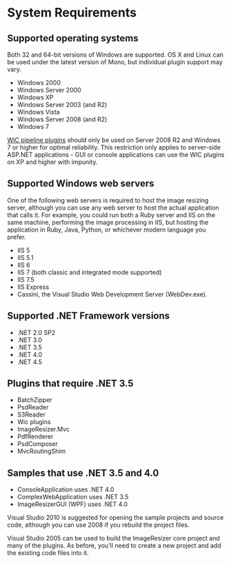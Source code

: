 # System Requirements

## Supported operating systems

Both 32 and 64-bit versions of Windows are supported. OS X and Linux can be used under the latest version of Mono, but individual plugin support may vary.

* Windows 2000
* Windows Server 2000
* Windows XP
* Windows Server 2003 (and R2)
* Windows Vista
* Windows Server 2008 (and R2)
* Windows 7

[WIC pipeline plugins](/plugins/wic) should only be used on Server 2008 R2 and Windows 7 or higher for optimal reliability. This restriction only applies to server-side ASP.NET applications - GUI or console applications can use the WIC plugins on XP and higher with impunity.

## Supported Windows web servers

One of the following web servers is required to host the image resizing server, although you can use any web server to host the actual application that calls it. For example, you could run both a Ruby server and IIS on the same machine, performing the image processing in IIS, but hosting the application in Ruby, Java, Python, or whichever modern language you prefer.
 
* IIS 5
* IIS 5.1
* IIS 6
* IIS 7 (both classic and integrated mode supported)
* IIS 7.5
* IIS Express
* Cassini, the Visual Studio Web Development Server (WebDev.exe).

## Supported .NET Framework versions

* .NET 2.0 SP2
* .NET 3.0
* .NET 3.5
* .NET 4.0
* .NET 4.5

## Plugins that require .NET 3.5

* BatchZipper
* PsdReader
* S3Reader
* Wic plugins
* ImageResizer.Mvc
* PdfRenderer
* PsdComposer
* MvcRoutingShim


## Samples that use .NET 3.5 and 4.0

* ConsoleApplication uses .NET 4.0
* ComplexWebApplication uses .NET 3.5
* ImageResizerGUI (WPF) uses .NET 4.0



Visual Studio 2010 is suggested for opening the sample projects and source code, although you can use 2008 if you rebuild the project files.

Visual Studio 2005 can be used to build the ImageResizer core project and many of the plugins. As before, you'll need to create a new project and add the existing code files into it.